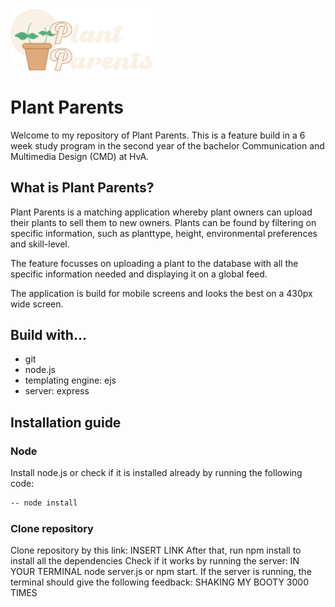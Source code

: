 <img src="./static/img/plantparentlogo.svg" width="45%" max-height="100px">

# Plant Parents
Welcome to my repository of Plant Parents. This is a feature build in a 6 week study program in the second year of the bachelor Communication and Multimedia Design (CMD) at HvA.

## What is Plant Parents?
Plant Parents is a matching application whereby plant owners can upload their plants to sell them to new owners. Plants can be found by filtering on specific information, such as planttype, height, environmental preferences and skill-level.

The feature focusses on uploading a plant to the database with all the specific information needed and displaying it on a global feed.

The application is build for mobile screens and looks the best on a 430px wide screen.


## Build with...
* git
* node.js
* templating engine: ejs
* server: express

## Installation guide
### Node
Install node.js or check if it is installed already by running the following code:
```bash
-- node install
```
### Clone repository
Clone repository by this link: INSERT LINK
After that, run npm install to install all the dependencies 
Check if it works by running the server: IN YOUR TERMINAL node server.js or npm start. 
If the server is running, the terminal should give the following feedback: SHAKING MY BOOTY 3000 TIMES